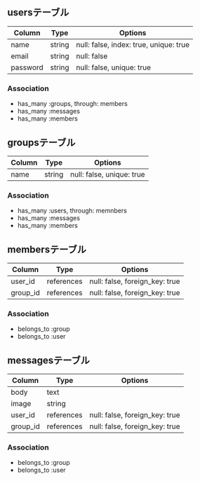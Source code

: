 ## usersテーブル

|Column|Type|Options|
|------|----|-------|
|name|string|null: false, index: true, unique: true|
|email|string|null: false|
|password|string|null: false, unique: true|

### Association
- has_many :groups, through: members
- has_many :messages
- has_many :members


## groupsテーブル

|Column|Type|Options|
|------|----|-------|
|name|string|null: false, unique: true|

### Association
- has_many :users, through: memnbers
- has_many :messages
- has_many :members


## membersテーブル

|Column|Type|Options|
|------|----|-------|
|user_id|references|null: false, foreign_key: true|
|group_id|references|null: false, foreign_key: true|

### Association
- belongs_to :group
- belongs_to :user


## messagesテーブル

|Column|Type|Options|
|------|----|-------|
|body|text||
|image|string||
|user_id|references|null: false, foreign_key: true|
|group_id|references|null: false, foreign_key: true|

### Association
- belongs_to :group
- belongs_to :user
